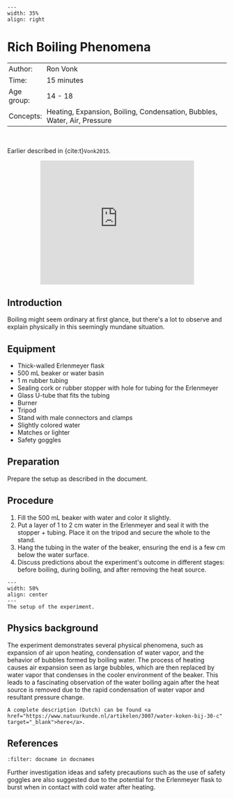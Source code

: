 ```{figure} ../../figures/ready.png
---
width: 35%
align: right
```

# Rich Boiling Phenomena

<table style="width: 100%; border-collapse: collapse; border: none;">
    <tr style="background-color: var(--background-color);">  
        <td style="text-align: left; padding: 3px; border: none; color: var(--text-color)">Author:</td>
        <td style="text-align: left; padding: 3px; border: none; color: var(--text-color)">Ron Vonk</td>
    </tr>
    <tr style="background-color: var(--background-color);"> 
        <td style="text-align: left; padding: 3px; border: none; color: var(--text-color)">Time:</td>
        <td style="text-align: left; padding: 3px; border: none; color: var(--text-color)">15 minutes</td>
    </tr>
    <tr style="background-color: var(--background-color);"> 
        <td style="text-align: left; padding: 3px; border: none; color: var(--text-color)">Age group:</td>
        <td style="text-align: left; padding: 3px; border: none; color: var(--text-color)">14 - 18</td>
    </tr>
    <tr style="background-color: var(--background-color);"> 
        <td style="text-align: left; padding: 3px; border: none; color: var(--text-color)">Concepts:</td>
        <td style="text-align: left; padding: 3px; border: none; color: var(--text-color)">Heating, Expansion, Boiling, Condensation, Bubbles, Water, Air, Pressure</td>
    </tr>
</table><br>

Earlier described in {cite:t}`Vonk2015`.

<div style="display: flex; justify-content: center;">
    <div style="position: relative; width: 70%; height: 0; padding-bottom: 56.25%;">
        <iframe
            src="https://www.youtube.com/embed/Y9JK9J6-CUA"
            style="position: absolute; top: 0; left: 0; width: 100%; height: 100%;"
            frameborder="0"
            allow="accelerometer; autoplay; clipboard-write; encrypted-media; gyroscope; picture-in-picture"
            allowfullscreen
        ></iframe>
    </div>
</div>

## Introduction

Boiling might seem ordinary at first glance, but there's a lot to observe and explain physically in this seemingly mundane situation.

## Equipment

- Thick-walled Erlenmeyer flask
- 500 mL beaker or water basin
- 1 m rubber tubing
- Sealing cork or rubber stopper with hole for tubing for the Erlenmeyer
- Glass U-tube that fits the tubing
- Burner
- Tripod
- Stand with male connectors and clamps
- Slightly colored water
- Matches or lighter
- Safety goggles

## Preparation

Prepare the setup as described in the document.

## Procedure

1. Fill the 500 mL beaker with water and color it slightly.
2. Put a layer of 1 to 2 cm water in the Erlenmeyer and seal it with the stopper + tubing. Place it on the tripod and secure the whole to the stand.
3. Hang the tubing in the water of the beaker, ensuring the end is a few cm below the water surface.
4. Discuss predictions about the experiment's outcome in different stages: before boiling, during boiling, and after removing the heat source.

```{figure} demo36_figure1.png
---
width: 50%
align: center
---
The setup of the experiment.
```

## Physics background

The experiment demonstrates several physical phenomena, such as expansion of air upon heating, condensation of water vapor, and the behavior of bubbles formed by boiling water. The process of heating causes air expansion seen as large bubbles, which are then replaced by water vapor that condenses in the cooler environment of the beaker. This leads to a fascinating observation of the water boiling again after the heat source is removed due to the rapid condensation of water vapor and resultant pressure change.

```{tip}
A complete description (Dutch) can be found <a href="https://www.natuurkunde.nl/artikelen/3007/water-koken-bij-30-c" target="_blank">here</a>.
```


## References
```{bibliography}
:filter: docname in docnames
```


Further investigation ideas and safety precautions such as the use of safety goggles are also suggested due to the potential for the Erlenmeyer flask to burst when in contact with cold water after heating.